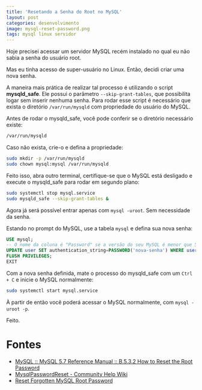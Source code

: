 ```yaml
---
title: 'Resetando a Senha do Root no MySQL'
layout: post
categories: desenvolvimento
image: mysql-reset-password.png
tags: mysql linux servidor
---
```


Hoje precisei acessar um servidor MySQL recém instalado no qual eu não sabia a senha do usuário root.

Mas eu tinha acesso de super-usuário no Linux. Então, decidi criar uma nova senha.

A maneira mais prática de realizar tal processo é utilizando o script **mysqld_safe**. Ele possui o parâmetro `--skip-grant-tables`, que possibilita logar sem inserir nenhuma senha. Para rodar esse script é necessário que exista o diretório `/var/run/mysqld` com propriedade do usuário do MySQL.

Antes de rodar o mysqld_safe, você pode conferir se o diretório necessário existe:

```sh
/var/run/mysqld
```

Caso não exista, crie-o e defina a propriedade:

```sh
sudo mkdir -p /var/run/mysqld
sudo chown mysql:mysql /var/run/mysqld
```

Feito isso, abra outro terminal, certifique-se que o MySQL está desligado e execute o mysqld_safe para rodar em segundo plano:

```sh
sudo systemctl stop mysql.service
sudo mysqld_safe --skip-grant-tables &
```

Agora já será possível entrar apenas com `mysql -uroot`. Sem necessidade da senha.

Estando no prompt do MySQL, use a tabela `mysql` e defina sua nova senha:

```sql
USE mysql;
-- O nome da coluna é "Password" se a versão do seu MySQL é menor que 5.7
UPDATE user SET authentication_string=PASSWORD('nova-senha') WHERE user='root';
FLUSH PRIVILEGES;
EXIT
```

Com a nova senha definida, mate o processo do mysqld_safe com um `Ctrl + C` e inicie o MySQL normalmente:

```sh
sudo systemctl start mysql.service
```

À partir de então você poderá acessar o MySQL normalmente, com `mysql -uroot -p`.

Feito.


# Fontes
-   [MySQL :: MySQL 5.7 Reference Manual :: B.5.3.2 How to Reset the Root Password](https://dev.mysql.com/doc/refman/5.7/en/resetting-permissions.html)
-   [MysqlPasswordReset - Community Help Wiki](https://help.ubuntu.com/community/MysqlPasswordReset)
-   [Reset Forgotten MySQL Root Password](https://www.howtoforge.com/reset-forgotten-mysql-root-password)

